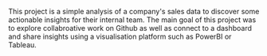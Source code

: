 This project is a simple analysis of a company's sales data to discover some actionable insights for their internal team. The main goal of this project was to explore collabroative work on Github as well as connect to a dashboard and share insights using a visualisation platform such as PowerBI or Tableau.